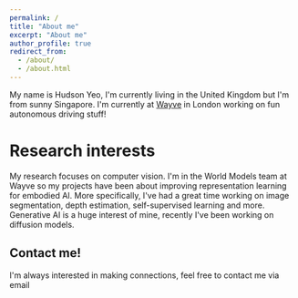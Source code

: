 ```yaml
---
permalink: /
title: "About me"
excerpt: "About me"
author_profile: true
redirect_from: 
  - /about/
  - /about.html
---
```


My name is Hudson Yeo, I'm currently living in the United Kingdom but I'm from sunny Singapore. 
I'm currently at [Wayve](https://wayve.ai) in London working on fun autonomous driving stuff!

Research interests
======

My research focuses on computer vision. I'm in the World Models team at Wayve so my projects have been about improving representation learning for embodied AI. 
More specifically, I've had a great time working on image segmentation, depth estimation, self-supervised learning and more. Generative AI is a huge interest of mine, recently I've been working on diffusion models. 

Contact me!
------
I'm always interested in making connections, feel free to contact me via email
